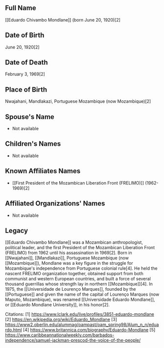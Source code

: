 ## Full Name
[[Eduardo Chivambo Mondlane]] (born June 20, 1920)[2]

## Date of Birth
June 20, 1920[2]

## Date of Death
February 3, 1969[2]

## Place of Birth
Nwajahani, Mandlakazi, Portuguese Mozambique (now Mozambique)[2]

## Spouse's Name
- Not available

## Children's Names
- Not available

## Known Affiliates Names
- [[First President of the Mozambican Liberation Front (FRELIMO)]] (1962-1969)[2]

## Affiliated Organizations' Names
- Not available

## Legacy
[[Eduardo Chivambo Mondlane]] was a Mozambican anthropologist, political leader, and the first President of the Mozambican Liberation Front (FRELIMO) from 1962 until his assassination in 1969[2]. Born in [[Nwajahani]], [[Mandlakazi]], Portuguese Mozambique (now [[Mozambique]]), Mondlane was a key figure in the struggle for Mozambique's independence from Portuguese colonial rule[4]. He held the nascent FRELIMO organization together, obtained support from both communist and western European countries, and built a force of several thousand guerrillas whose strength lay in northern [[Mozambique]][4]. In 1975, the [[Universidade de Lourenço Marques]], founded by the [[Portuguese]] and given the name of the capital of Lourenço Marques (now Maputo, Mozambique), was renamed [[Universidade Eduardo Mondlane]], or [[Eduardo Mondlane University]], in his honor[2].

Citations:
[1] https://www.lclark.edu/live/profiles/3851-eduardo-mondlane
[2] https://en.wikipedia.org/wiki/Eduardo_Mondlane
[3] https://www2.oberlin.edu/alummag/oampast/oam_spring98/Alum_n_n/eduardo.html
[4] https://www.britannica.com/biography/Eduardo-Mondlane
[5] https://www.caribbeannationalweekly.com/barbados-independence/samuel-jackman-prescod-the-voice-of-the-people/